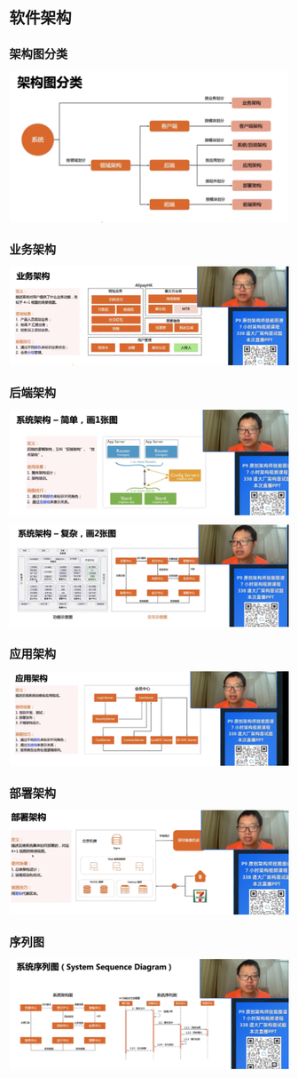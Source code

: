 # 软件架构

## 架构图分类

![](image/2022-08-22-09-00-49.png)

## 业务架构

![](image/2022-08-22-09-01-35.png)

## 后端架构

![](image/2022-08-22-09-18-03.png)

![](image/2022-08-22-09-16-40.png)

## 应用架构

![](image/2022-08-22-09-18-32.png)

## 部署架构

![](image/2022-08-22-09-19-13.png)

## 序列图

![](image/2022-08-22-09-19-40.png)